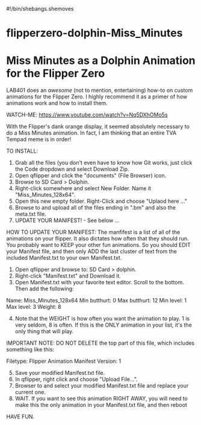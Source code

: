 #!/bin/shebangs.shemoves

# flipperzero-dolphin-Miss_Minutes
# Miss Minutes as a Dolphin Animation for the Flipper Zero

LAB401 does an *awesome* (not to mention, entertaining) how-to on custom animations for the Flipper Zero. I highly
recommend it as a primer of how animations work and how to install them.

WATCH-ME: https://www.youtube.com/watch?v=Nq5DXhOMo5s

With the Flipper's dank orange display, it seemed absolutely necessary to do a Miss Minutes animation. In fact, I am
thinking that an entire TVA Tempad meme is in order!

TO INSTALL:
1) Grab all the files (you don't even have to know how Git works, just click the Code dropdown and select Download Zip.
2) Open qflipper and click the "documents" (File Browser) icon.
3) Browse to SD Card > Dolphin.
4) Right-click somewhere and select New Folder. Name it "Miss_Minutes_128x64".
5) Open this new empty folder. Right-Click and choose "Uplaod here ..."
6) Browse to and upload all of the files ending in ".bm" and also the meta.txt file.
7) UPDATE YOUR MANIFEST! - See below ...

HOW TO UPDATE YOUR MANIFEST:
The manfifest is a list of all of the animations on your flipper. It also dictates how often that they should run. You
probably want to KEEP your other fun animations. So you should EDIT your Manifest file, and then only ADD the last
cluster of text from the included Manifest.txt to your own Manifest.txt.

1) Open qflipper and browse to: SD Card > dolphin.
2) Right-click "Manifest.txt" and Download it.
3) Open Manifest.txt with your favorite text editor. Scroll to the bottom. Then add the following:

Name: Miss_Minutes_128x64
Min butthurt: 0
Max butthurt: 12
Min level: 1
Max level: 3
Weight: 8

4) Note that the WEIGHT is how often you want the animation to play. 1 is very seldom, 8 is often. If this is the ONLY animation in your list, it's the only thing that will play.

IMPORTANT NOTE: DO NOT DELETE the top part of this file, which includes something like this:

Filetype: Flipper Animation Manifest
Version: 1

5) Save your modified Manifest.txt file.
6) In qflipper, right click and choose "Upload File...".
7) Browser to and select your modified Manifest.txt file and replace your current one.
8) WAIT. If you want to see this animation RIGHT AWAY, you will need to make this the only animation in your Manifest.txt file, and then reboot

HAVE FUN.
